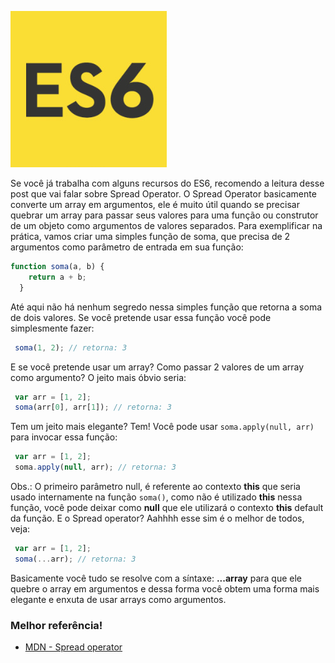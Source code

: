 ![Usando Spread operator do ES6](/images/es6-logo.jpg "Usando Spread operator do ES6")

Se você já trabalha com alguns recursos do ES6, recomendo a leitura desse post que vai falar sobre Spread Operator.
O Spread Operator basicamente converte um array em argumentos, ele é muito útil quando se precisar quebrar um array para passar seus valores para uma função ou construtor de um objeto como argumentos de valores separados.
Para exemplificar na prática, vamos criar uma simples função de soma, que precisa de 2 argumentos como parâmetro de entrada em sua função:

 ``` javascript
 function soma(a, b) {
     return a + b;
   }
``` 

Até aqui não há nenhum segredo nessa simples função que retorna a soma de dois valores. Se você pretende usar essa função você pode simplesmente fazer:

``` javascript
 soma(1, 2); // retorna: 3
``` 

E se você pretende usar um array? Como passar 2 valores de um array como argumento? O jeito mais óbvio seria:

``` javascript
 var arr = [1, 2];
 soma(arr[0], arr[1]); // retorna: 3
``` 

Tem um jeito mais elegante? Tem! Você pode usar `soma.apply(null, arr)` para invocar essa função:

``` javascript
 var arr = [1, 2];
 soma.apply(null, arr); // retorna: 3
``` 

Obs.: O primeiro parâmetro null, é referente ao contexto **this** que seria usado internamente na função `soma()`, como não é utilizado **this** nessa função, você pode deixar como **null** que ele utilizará o contexto **this** default da função.
E o Spread operator? Aahhhh esse sim é o melhor de todos, veja:

``` javascript
 var arr = [1, 2];
 soma(...arr); // retorna: 3
``` 

Basicamente você tudo se resolve com a síntaxe: **...array** para que ele quebre o array em argumentos e dessa forma você obtem uma forma mais elegante e enxuta de usar arrays como argumentos.

### Melhor referência!

*   [MDN - Spread operator](https://developer.mozilla.org/en/docs/Web/JavaScript/Reference/Operators/Spread_operator)